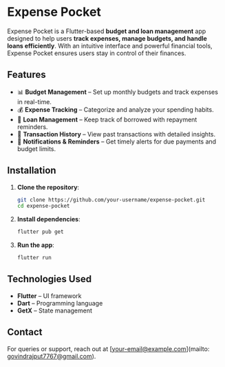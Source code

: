 # Expense Pocket

Expense Pocket is a Flutter-based **budget and loan management** app designed to help users **track expenses, manage budgets, and handle loans efficiently**. With an intuitive interface and powerful financial tools, Expense Pocket ensures users stay in control of their finances.

## Features
- 📊 **Budget Management** – Set up monthly budgets and track expenses in real-time.
- 💰 **Expense Tracking** – Categorize and analyze your spending habits.
- 🔄 **Loan Management** – Keep track of borrowed with repayment reminders.
- 📅 **Transaction History** – View past transactions with detailed insights.
- 🔔 **Notifications & Reminders** – Get timely alerts for due payments and budget limits.

## Installation

1. **Clone the repository**:
   ```sh
   git clone https://github.com/your-username/expense-pocket.git
   cd expense-pocket
   ```
2. **Install dependencies**:
   ```sh
   flutter pub get
   ```
3. **Run the app**:
   ```sh
   flutter run
   ```

## Technologies Used
- **Flutter** – UI framework
- **Dart** – Programming language
- **GetX** – State management


## Contact
For queries or support, reach out at [your-email@example.com](mailto: govindrajput7767@gmail.com).

